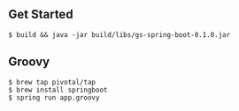 ## Get Started

```
$ build && java -jar build/libs/gs-spring-boot-0.1.0.jar
```

## Groovy

```
$ brew tap pivotal/tap
$ brew install springboot
$ spring run app.groovy
```